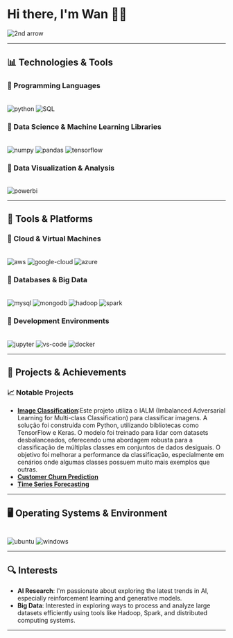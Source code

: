 # Hi there, I'm Wan 🖖🏽
![2nd arrow](https://github.com/Nagakburos/Nagakburos/assets/103370604/ef04fd97-07d5-47f8-9676-624997ef3094)

---

## 📊 Technologies & Tools

### 🔹 Programming Languages
<div style="display:inline_block"><br/>
  <img align="center" alt="python" src="https://img.shields.io/badge/Python-14354C?style=for-the-badge&logo=python&logoColor=white"/>
  <img align="center" alt="SQL" src="https://img.shields.io/badge/SQL-0078D4?style=for-the-badge&logo=sql&logoColor=white"/>
</div>

### 🔹 Data Science & Machine Learning Libraries
<div style="display:inline_block"><br/>
  <img align="center" alt="numpy" src="https://img.shields.io/badge/Numpy-013243?style=for-the-badge&logo=numpy&logoColor=white"/>
  <img align="center" alt="pandas" src="https://img.shields.io/badge/Pandas-150458?style=for-the-badge&logo=pandas&logoColor=white"/>
  <img align="center" alt="tensorflow" src="https://img.shields.io/badge/TensorFlow-FF6F00?style=for-the-badge&logo=tensorflow&logoColor=white"/>
</div>

### 🔹 Data Visualization & Analysis
<div style="display:inline_block"><br/>
  <img align="center" alt="powerbi" src="https://img.shields.io/badge/Power%20BI-ED8B00?style=for-the-badge&logo=powerbi&logoColor=white"/>
</div>

---

## 🧰 Tools & Platforms

### 🔹 Cloud & Virtual Machines
<div style="display:inline_block"><br/>
  <img align="center" alt="aws" src="https://img.shields.io/badge/Amazon_AWS-FF9900?style=for-the-badge&logo=amazonaws&logoColor=white"/>
  <img align="center" alt="google-cloud" src="https://img.shields.io/badge/Google_Cloud-4285F4?style=for-the-badge&logo=google-cloud&logoColor=white"/>
  <img align="center" alt="azure" src="https://img.shields.io/badge/Microsoft_Azure-0089D6?style=for-the-badge&logo=azure&logoColor=white"/>
</div>

### 🔹 Databases & Big Data
<div style="display:inline_block"><br/>
  <img align="center" alt="mysql" src="https://img.shields.io/badge/MySQL-00000F?style=for-the-badge&logo=mysql&logoColor=white"/>
  <img align="center" alt="mongodb" src="https://img.shields.io/badge/MongoDB-4DB33D?style=for-the-badge&logo=mongodb&logoColor=white"/>
  <img align="center" alt="hadoop" src="https://img.shields.io/badge/Hadoop-66CC33?style=for-the-badge&logo=hadoop&logoColor=white"/>
  <img align="center" alt="spark" src="https://img.shields.io/badge/Apache%20Spark-E25A1C?style=for-the-badge&logo=apache-spark&logoColor=white"/>
</div>

### 🔹 Development Environments
<div style="display:inline_block"><br/>
  <img align="center" alt="jupyter" src="https://img.shields.io/badge/Jupyter-F37626?style=for-the-badge&logo=jupyter&logoColor=white"/>
  <img align="center" alt="vs-code" src="https://img.shields.io/badge/VS%20Code-0078D4?style=for-the-badge&logo=visualstudiocode&logoColor=white"/>
  <img align="center" alt="docker" src="https://img.shields.io/badge/Docker-2496ED?style=for-the-badge&logo=docker&logoColor=white"/>
</div>

---

## 🧠 Projects & Achievements

### 📈 Notable Projects
- **[Image Classification](#)**:Este projeto utiliza o IALM (Imbalanced Adversarial Learning for Multi-class Classification) para classificar imagens. A solução foi construída com Python, utilizando bibliotecas como TensorFlow e Keras. O modelo foi treinado para lidar com datasets desbalanceados, oferecendo uma abordagem robusta para a classificação de múltiplas classes em conjuntos de dados desiguais. O objetivo foi melhorar a performance da classificação, especialmente em cenários onde algumas classes possuem muito mais exemplos que outras.
- **[Customer Churn Prediction](#)**
- **[Time Series Forecasting](#)**

---

## 🖥️ Operating Systems & Environment

<div style="display:inline_block"><br/>
  <img align="center" alt="ubuntu" src="https://img.shields.io/badge/Ubuntu-E95420?style=for-the-badge&logo=ubuntu&logoColor=white"/>
  <img align="center" alt="windows" src="https://img.shields.io/badge/Windows-0078D6?style=for-the-badge&logo=windows&logoColor=white"/>
</div>

---

## 🔍 Interests
- **AI Research**: I'm passionate about exploring the latest trends in AI, especially reinforcement learning and generative models.
- **Big Data**: Interested in exploring ways to process and analyze large datasets efficiently using tools like Hadoop, Spark, and distributed computing systems.

---


